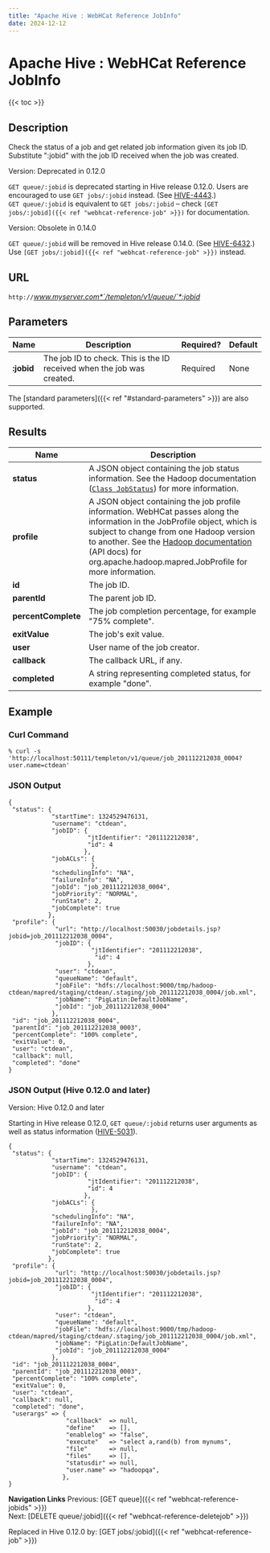 ```yaml
---
title: "Apache Hive : WebHCat Reference JobInfo"
date: 2024-12-12
---
```


# Apache Hive : WebHCat Reference JobInfo

{{< toc >}}

## Description

Check the status of a job and get related job information given its job ID. Substitute ":jobid" with the job ID received when the job was created.

Version: Deprecated in 0.12.0

`GET queue/:jobid` is deprecated starting in Hive release 0.12.0. Users are encouraged to use `GET jobs/:jobid` instead. (See [HIVE-4443](https://issues.apache.org/jira/browse/HIVE-4443).)  
`GET queue/:jobid` is equivalent to `GET jobs/:jobid` – check `[GET jobs/:jobid]({{< ref "webhcat-reference-job" >}})` for documentation.

Version: Obsolete in 0.14.0

`GET queue/:jobid` will be removed in Hive release 0.14.0. (See [HIVE-6432](https://issues.apache.org/jira/browse/HIVE-6432).)  
Use `[GET jobs/:jobid]({{< ref "webhcat-reference-job" >}})` instead.

## URL

`http://`*www.myserver.com*`/templeton/v1/queue/`*:jobid*

## Parameters

| Name | Description | Required? | Default |
| --- | --- | --- | --- |
| **:jobid** | The job ID to check. This is the ID received when the job was created. | Required | None |

The [standard parameters]({{< ref "#standard-parameters" >}}) are also supported.

## Results

| Name | Description |
| --- | --- |
| **status** | A JSON object containing the job status information. See the Hadoop documentation ([`Class JobStatus`](http://hadoop.apache.org/docs/stable/api/org/apache/hadoop/mapred/JobStatus.html)) for more information. |
| **profile** | A JSON object containing the job profile information. WebHCat passes along the information in the JobProfile object, which is subject to change from one Hadoop version to another. See the [Hadoop documentation](http://hadoop.apache.org/docs/) (API docs) for org.apache.hadoop.mapred.JobProfile for more information. |
| **id** | The job ID. |
| **parentId** | The parent job ID. |
| **percentComplete** | The job completion percentage, for example "75% complete". |
| **exitValue** | The job's exit value. |
| **user** | User name of the job creator. |
| **callback** | The callback URL, if any. |
| **completed** | A string representing completed status, for example "done". |

## Example

### Curl Command

```
% curl -s 'http://localhost:50111/templeton/v1/queue/job_201112212038_0004?user.name=ctdean'

```

### JSON Output

```
{
 "status": {
            "startTime": 1324529476131,
            "username": "ctdean",
            "jobID": {
                      "jtIdentifier": "201112212038",
                      "id": 4
                     },
            "jobACLs": {
                       },
            "schedulingInfo": "NA",
            "failureInfo": "NA",
            "jobId": "job_201112212038_0004",
            "jobPriority": "NORMAL",
            "runState": 2,
            "jobComplete": true
           },
 "profile": {
             "url": "http://localhost:50030/jobdetails.jsp?jobid=job_201112212038_0004",
             "jobID": {
                       "jtIdentifier": "201112212038",
                        "id": 4
                      },
             "user": "ctdean",
             "queueName": "default",
             "jobFile": "hdfs://localhost:9000/tmp/hadoop-ctdean/mapred/staging/ctdean/.staging/job_201112212038_0004/job.xml",
             "jobName": "PigLatin:DefaultJobName",
             "jobId": "job_201112212038_0004"
            },
 "id": "job_201112212038_0004",
 "parentId": "job_201112212038_0003",
 "percentComplete": "100% complete",
 "exitValue": 0,
 "user": "ctdean",
 "callback": null,
 "completed": "done"
}
```

### JSON Output (Hive 0.12.0 and later)

Version: Hive 0.12.0 and later

Starting in Hive release 0.12.0, `GET queue/:jobid` returns user arguments as well as status information ([HIVE-5031](https://issues.apache.org/jira/browse/HIVE-5031)).

```
{
 "status": {
            "startTime": 1324529476131,
            "username": "ctdean",
            "jobID": {
                      "jtIdentifier": "201112212038",
                      "id": 4
                     },
            "jobACLs": {
                       },
            "schedulingInfo": "NA",
            "failureInfo": "NA",
            "jobId": "job_201112212038_0004",
            "jobPriority": "NORMAL",
            "runState": 2,
            "jobComplete": true
           },
 "profile": {
             "url": "http://localhost:50030/jobdetails.jsp?jobid=job_201112212038_0004",
             "jobID": {
                       "jtIdentifier": "201112212038",
                        "id": 4
                      },
             "user": "ctdean",
             "queueName": "default",
             "jobFile": "hdfs://localhost:9000/tmp/hadoop-ctdean/mapred/staging/ctdean/.staging/job_201112212038_0004/job.xml",
             "jobName": "PigLatin:DefaultJobName",
             "jobId": "job_201112212038_0004"
            },
 "id": "job_201112212038_0004",
 "parentId": "job_201112212038_0003",
 "percentComplete": "100% complete",
 "exitValue": 0,
 "user": "ctdean",
 "callback": null,
 "completed": "done",
 "userargs" => {
                "callback"  => null,
                "define"    => [],
                "enablelog" => "false",
                "execute"   => "select a,rand(b) from mynums",
                "file"      => null,
                "files"     => [],
                "statusdir" => null,
                "user.name" => "hadoopqa",
               },
}
```

**Navigation Links**
Previous: [GET queue]({{< ref "webhcat-reference-jobids" >}})  
 Next: [DELETE queue/:jobid]({{< ref "webhcat-reference-deletejob" >}})



Replaced in Hive 0.12.0 by: [GET jobs/:jobid]({{< ref "webhcat-reference-job" >}})

 

 

